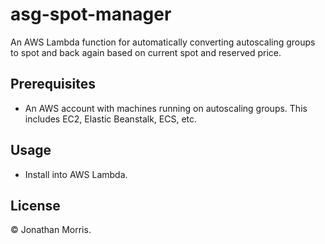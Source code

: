 # asg-spot-manager
An AWS Lambda function for automatically converting autoscaling groups to spot and back again based on current spot and reserved price.

## Prerequisites
- An AWS account with machines running on autoscaling groups. This includes EC2, Elastic Beanstalk, ECS, etc.

## Usage
- Install into AWS Lambda.

## License
&copy; Jonathan Morris.
